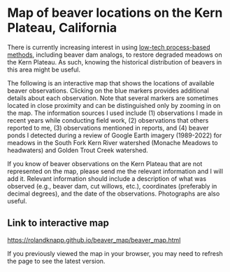 # Map of beaver locations on the Kern Plateau, California

There is currently increasing interest in using [low-tech process-based methods](http://lowtechpbr.restoration.usu.edu), including beaver dam analogs, to restore degraded meadows on the Kern Plateau. As such, knowing the historical distribution of beavers in this area might be useful.

The following is an interactive map that shows the locations of available beaver observations. Clicking on the blue markers provides additional details about each observation. Note that several markers are sometimes located in close proximity and can be distinguished only by zooming in on the map. The information sources I used include (1) observations I made in recent years while conducting field work, (2) observations that others reported to me, (3) observations mentioned in reports, and (4) beaver ponds I detected during a review of Google Earth imagery (1989-2022) for meadows in the South Fork Kern River watershed (Monache Meadows to headwaters) and Golden Trout Creek watershed.

If you know of beaver observations on the Kern Plateau that are not represented on the map, please send me the relevant information and I will add it. Relevant information should include a description of what was observed (e.g., beaver dam, cut willows, etc.), coordinates (preferably in decimal degrees), and the date of the observations. Photographs are also useful. 

## Link to interactive map

<https://rolandknapp.github.io/beaver_map/beaver_map.html>

If you previously viewed the map in your browser, you may need to refresh the page to see the latest version. 
